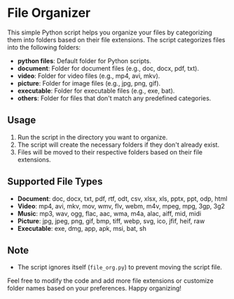# File Organizer

This simple Python script helps you organize your files by categorizing them into folders based on their file extensions. The script categorizes files into the following folders:

- **python files**: Default folder for Python scripts.
- **document**: Folder for document files (e.g., doc, docx, pdf, txt).
- **video**: Folder for video files (e.g., mp4, avi, mkv).
- **picture**: Folder for image files (e.g., jpg, png, gif).
- **executable**: Folder for executable files (e.g., exe, bat).
- **others**: Folder for files that don't match any predefined categories.

## Usage

1. Run the script in the directory you want to organize.
2. The script will create the necessary folders if they don't already exist.
3. Files will be moved to their respective folders based on their file extensions.

## Supported File Types

- **Document**: doc, docx, txt, pdf, rtf, odt, csv, xlsx, xls, pptx, ppt, odp, html
- **Video**: mp4, avi, mkv, mov, wmv, flv, webm, m4v, mpeg, mpg, 3gp, 3g2
- **Music**: mp3, wav, ogg, flac, aac, wma, m4a, alac, aiff, mid, midi
- **Picture**: jpg, jpeg, png, gif, bmp, tiff, webp, svg, ico, jfif, heif, raw
- **Executable**: exe, dmg, app, apk, msi, bat, sh

## Note

- The script ignores itself (`file_org.py`) to prevent moving the script file.

Feel free to modify the code and add more file extensions or customize folder names based on your preferences. Happy organizing!




